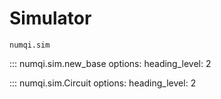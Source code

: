 # Simulator

`numqi.sim`

::: numqi.sim.new_base
    options:
      heading_level: 2

::: numqi.sim.Circuit
    options:
      heading_level: 2
